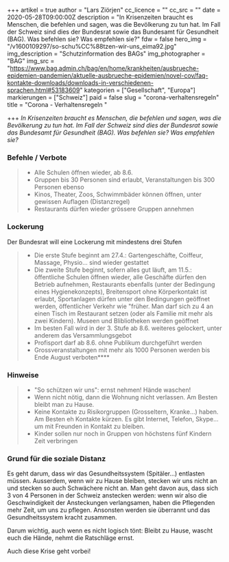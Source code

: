 +++
artikel = true
author = "Lars Ziörjen"
cc_licence = ""
cc_src = ""
date = 2020-05-28T09:00:00Z
description = "In Krisenzeiten braucht es Menschen, die befehlen und sagen, was die Bevölkerung zu tun hat. Im Fall der Schweiz sind dies der Bundesrat sowie das Bundesamt für Gesundheit (BAG). Was befehlen sie? Was empfehlen sie?"
fdw = false
hero_img = "/v1600109297/so-schu%CC%88tzen-wir-uns_eima92.jpg"
img_description = "Schutzinformation des BAGs"
img_photographer = "BAG"
img_src = "https://www.bag.admin.ch/bag/en/home/krankheiten/ausbrueche-epidemien-pandemien/aktuelle-ausbrueche-epidemien/novel-cov/faq-kontakte-downloads/downloads-in-verschiedenen-sprachen.html#53183609"
kategorien = ["Gesellschaft", "Europa"]
markierungen = ["Schweiz"]
paid = false
slug = "corona-verhaltensregeln"
title = "Corona - Verhaltensregeln "

+++
_In Krisenzeiten braucht es Menschen, die befehlen und sagen, was die Bevölkerung zu tun hat. Im Fall der Schweiz sind dies der Bundesrat sowie das Bundesamt für Gesundheit (BAG). Was befehlen sie? Was empfehlen sie?_

### **Befehle / Verbote**

> * Alle Schulen öffnen wieder, ab 8.6.
> * Gruppen bis 30 Personen sind erlaubt, Veranstaltungen bis 300 Personen ebenso
> * Kinos, Theater, Zoos, Schwimmbäder können öffnen, unter gewissen Auflagen (Distanzregel)
> * Restaurants dürfen wieder grössere Gruppen annehmen​

### **Lockerung**

Der Bundesrat will eine Lockerung mit mindestens drei Stufen

> * Die erste Stufe beginnt am 27.4.: Gartengeschäfte, Coiffeur, Massage, Physio... sind wieder gestattet
> * Die zweite Stufe beginnt, sofern alles gut läuft, am 11.5.: öffentliche Schulen öffnen wieder, alle Geschäfte dürfen den Betrieb aufnehmen, Restaurants ebenfalls (unter der Bedingung eines Hygienekonzepts), Breitensport ohne Körperkontakt ist erlaubt, Sportanlagen dürfen unter den Bedingungen geöffnet werden, öffentlicher Verkehr wie "früher. Man darf sich zu 4 an einen Tisch im Restaurant setzen (oder als Familie mit mehr als zwei Kindern). Museen und Blibliotheken werden geöffnet
> * Im besten Fall wird in der 3. Stufe ab 8.6. weiteres gelockert, unter anderem das Versammlungsgebot
> * Profisport darf ab 8.6. ohne Publikum durchgeführt werden
> * Grossveranstaltungen mit mehr als 1000 Personen werden bis Ende August verboten**​**

### **Hinweise**

> * "So schützen wir uns": ernst nehmen! Hände waschen!
> * Wenn nicht nötig, dann die Wohnung nicht verlassen. Am Besten bleibt man zu Hause.
> * Keine Kontakte zu Risikorgruppen (Grosseltern, Kranke...) haben. Am Besten eh Kontakte kürzen. Es gibt Internet, Telefon, Skype... um mit Freunden in Kontakt zu bleiben.
> * Kinder sollen nur noch in Gruppen von höchstens fünf Kindern Zeit verbringen​

### **Grund für die soziale Distanz**

Es geht darum, dass wir das Gesundheitssystem (Spitäler...) entlasten müssen. Ausserdem, wenn wir zu Hause bleiben, stecken wir uns nicht an und stecken so auch Schwächere nicht an. Man geht davon aus, dass sich 3 von 4 Personen in der Schweiz anstecken werden: wenn wir also die Geschwindigkeit der Ansteckungen verlangsamen, haben die Pflegenden mehr Zeit, um uns zu pflegen. Ansonsten werden sie überrannt und das Gesundheitssystem kracht zusammen.

Darum wichtig, auch wenn es nicht logisch tönt: Bleibt zu Hause, wascht euch die Hände, nehmt die Ratschläge ernst.

Auch diese Krise geht vorbei!